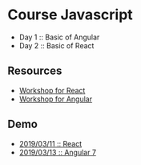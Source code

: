 # Course Javascript

* Day 1 :: Basic of Angular
* Day 2 :: Basic of React

## Resources
* [Workshop for React](https://github.com/up1/workshop-react-note)
* [Workshop for Angular](https://github.com/up1/workshop-angular-note)


## Demo
* [2019/03/11 :: React](https://github.com/up1/workshop-20190311)
* [2019/03/13 :: Angular 7](https://github.com/up1/demo-angular-20190313)

